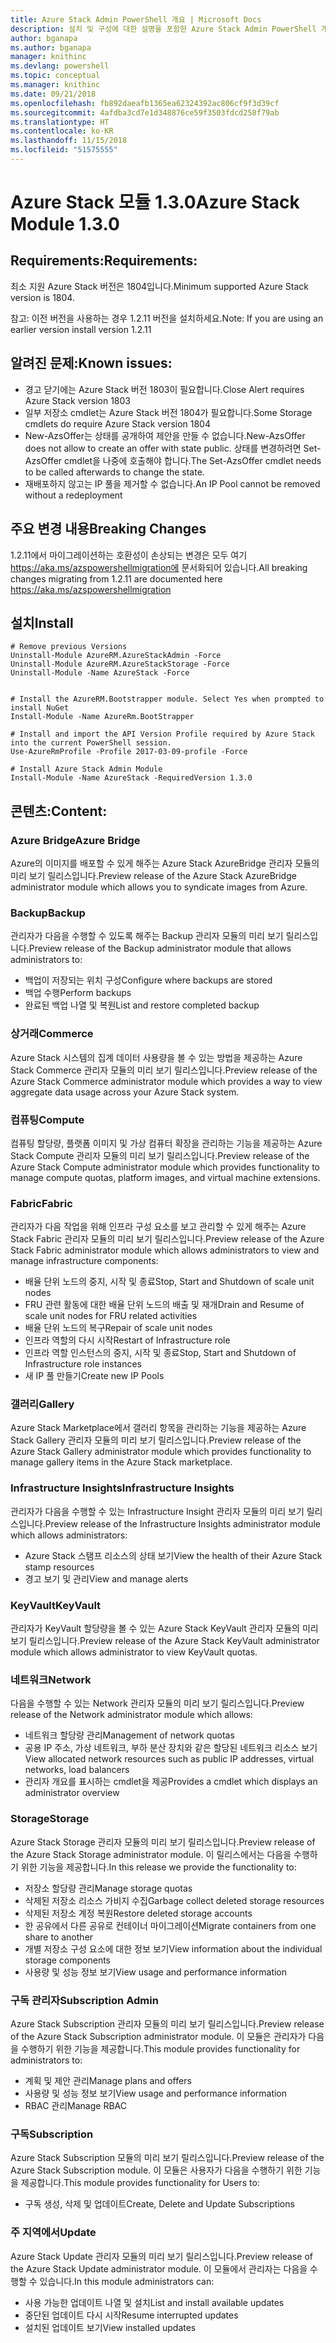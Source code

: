 ```yaml
---
title: Azure Stack Admin PowerShell 개요 | Microsoft Docs
description: 설치 및 구성에 대한 설명을 포함한 Azure Stack Admin PowerShell 개요입니다.
author: bganapa
ms.author: bganapa
manager: knithinc
ms.devlang: powershell
ms.topic: conceptual
ms.manager: knithinc
ms.date: 09/21/2018
ms.openlocfilehash: fb892daeafb1365ea62324392ac806cf9f3d39cf
ms.sourcegitcommit: 4afdba3cd7e1d348876ce59f3503fdcd258f79ab
ms.translationtype: HT
ms.contentlocale: ko-KR
ms.lasthandoff: 11/15/2018
ms.locfileid: "51575555"
---
```

# <a name="azure-stack-module-130"></a><span data-ttu-id="ee24f-103">Azure Stack 모듈 1.3.0</span><span class="sxs-lookup"><span data-stu-id="ee24f-103">Azure Stack Module 1.3.0</span></span>

## <a name="requirements"></a><span data-ttu-id="ee24f-104">Requirements:</span><span class="sxs-lookup"><span data-stu-id="ee24f-104">Requirements:</span></span>
<span data-ttu-id="ee24f-105">최소 지원 Azure Stack 버전은 1804입니다.</span><span class="sxs-lookup"><span data-stu-id="ee24f-105">Minimum supported Azure Stack version is 1804.</span></span>

<span data-ttu-id="ee24f-106">참고: 이전 버전을 사용하는 경우 1.2.11 버전을 설치하세요.</span><span class="sxs-lookup"><span data-stu-id="ee24f-106">Note: If you are using an earlier version install version 1.2.11</span></span>

## <a name="known-issues"></a><span data-ttu-id="ee24f-107">알려진 문제:</span><span class="sxs-lookup"><span data-stu-id="ee24f-107">Known issues:</span></span>

- <span data-ttu-id="ee24f-108">경고 닫기에는 Azure Stack 버전 1803이 필요합니다.</span><span class="sxs-lookup"><span data-stu-id="ee24f-108">Close Alert requires Azure Stack version 1803</span></span>
- <span data-ttu-id="ee24f-109">일부 저장소 cmdlet는 Azure Stack 버전 1804가 필요합니다.</span><span class="sxs-lookup"><span data-stu-id="ee24f-109">Some Storage cmdlets do require Azure Stack version 1804</span></span>
- <span data-ttu-id="ee24f-110">New-AzsOffer는 상태를 공개하여 제안을 만들 수 없습니다.</span><span class="sxs-lookup"><span data-stu-id="ee24f-110">New-AzsOffer does not allow to create an offer with state public.</span></span> <span data-ttu-id="ee24f-111">상태를 변경하려면 Set-AzsOffer cmdlet을 나중에 호출해야 합니다.</span><span class="sxs-lookup"><span data-stu-id="ee24f-111">The Set-AzsOffer cmdlet needs to be called afterwards to change the state.</span></span>
- <span data-ttu-id="ee24f-112">재배포하지 않고는 IP 풀을 제거할 수 없습니다.</span><span class="sxs-lookup"><span data-stu-id="ee24f-112">An IP Pool cannot be removed without a redeployment</span></span>

## <a name="breaking-changes"></a><span data-ttu-id="ee24f-113">주요 변경 내용</span><span class="sxs-lookup"><span data-stu-id="ee24f-113">Breaking Changes</span></span>
<span data-ttu-id="ee24f-114">1.2.11에서 마이그레이션하는 호환성이 손상되는 변경은 모두 여기 https://aka.ms/azspowershellmigration에 문서화되어 있습니다.</span><span class="sxs-lookup"><span data-stu-id="ee24f-114">All breaking changes migrating from 1.2.11 are documented here https://aka.ms/azspowershellmigration</span></span>

## <a name="install"></a><span data-ttu-id="ee24f-115">설치</span><span class="sxs-lookup"><span data-stu-id="ee24f-115">Install</span></span>
```
# Remove previous Versions
Uninstall-Module AzureRM.AzureStackAdmin -Force
Uninstall-Module AzureRM.AzureStackStorage -Force
Uninstall-Module -Name AzureStack -Force 


# Install the AzureRM.Bootstrapper module. Select Yes when prompted to install NuGet
Install-Module -Name AzureRm.BootStrapper

# Install and import the API Version Profile required by Azure Stack into the current PowerShell session.
Use-AzureRmProfile -Profile 2017-03-09-profile -Force

# Install Azure Stack Admin Module
Install-Module -Name AzureStack -RequiredVersion 1.3.0
```
## <a name="content"></a><span data-ttu-id="ee24f-116">콘텐츠:</span><span class="sxs-lookup"><span data-stu-id="ee24f-116">Content:</span></span>
### <a name="azure-bridge"></a><span data-ttu-id="ee24f-117">Azure Bridge</span><span class="sxs-lookup"><span data-stu-id="ee24f-117">Azure Bridge</span></span>
<span data-ttu-id="ee24f-118">Azure의 이미지를 배포할 수 있게 해주는 Azure Stack AzureBridge 관리자 모듈의 미리 보기 릴리스입니다.</span><span class="sxs-lookup"><span data-stu-id="ee24f-118">Preview release of the Azure Stack AzureBridge administrator module which allows you to syndicate images from Azure.</span></span>

### <a name="backup"></a><span data-ttu-id="ee24f-119">Backup</span><span class="sxs-lookup"><span data-stu-id="ee24f-119">Backup</span></span>
<span data-ttu-id="ee24f-120">관리자가 다음을 수행할 수 있도록 해주는 Backup 관리자 모듈의 미리 보기 릴리스입니다.</span><span class="sxs-lookup"><span data-stu-id="ee24f-120">Preview release of the Backup administrator module that allows administrators to:</span></span>
- <span data-ttu-id="ee24f-121">백업이 저장되는 위치 구성</span><span class="sxs-lookup"><span data-stu-id="ee24f-121">Configure where backups are stored</span></span>
- <span data-ttu-id="ee24f-122">백업 수행</span><span class="sxs-lookup"><span data-stu-id="ee24f-122">Perform backups</span></span>
- <span data-ttu-id="ee24f-123">완료된 백업 나열 및 복원</span><span class="sxs-lookup"><span data-stu-id="ee24f-123">List and restore completed backup</span></span>

### <a name="commerce"></a><span data-ttu-id="ee24f-124">상거래</span><span class="sxs-lookup"><span data-stu-id="ee24f-124">Commerce</span></span>
<span data-ttu-id="ee24f-125">Azure Stack 시스템의 집계 데이터 사용량을 볼 수 있는 방법을 제공하는 Azure Stack Commerce 관리자 모듈의 미리 보기 릴리스입니다.</span><span class="sxs-lookup"><span data-stu-id="ee24f-125">Preview release of the Azure Stack Commerce administrator module which provides a way to view aggregate data usage across your Azure Stack system.</span></span>

### <a name="compute"></a><span data-ttu-id="ee24f-126">컴퓨팅</span><span class="sxs-lookup"><span data-stu-id="ee24f-126">Compute</span></span>
<span data-ttu-id="ee24f-127">컴퓨팅 할당량, 플랫폼 이미지 및 가상 컴퓨터 확장을 관리하는 기능을 제공하는 Azure Stack Compute 관리자 모듈의 미리 보기 릴리스입니다.</span><span class="sxs-lookup"><span data-stu-id="ee24f-127">Preview release of the Azure Stack Compute administrator module which provides functionality to manage compute quotas, platform images, and virtual machine extensions.</span></span>

### <a name="fabric"></a><span data-ttu-id="ee24f-128">Fabric</span><span class="sxs-lookup"><span data-stu-id="ee24f-128">Fabric</span></span>
<span data-ttu-id="ee24f-129">관리자가 다음 작업을 위해 인프라 구성 요소를 보고 관리할 수 있게 해주는 Azure Stack Fabric 관리자 모듈의 미리 보기 릴리스입니다.</span><span class="sxs-lookup"><span data-stu-id="ee24f-129">Preview release of the Azure Stack Fabric administrator module which allows administrators to view and manage infrastructure components:</span></span>
- <span data-ttu-id="ee24f-130">배율 단위 노드의 중지, 시작 및 종료</span><span class="sxs-lookup"><span data-stu-id="ee24f-130">Stop, Start and Shutdown of scale unit nodes</span></span>
- <span data-ttu-id="ee24f-131">FRU 관련 활동에 대한 배율 단위 노드의 배출 및 재개</span><span class="sxs-lookup"><span data-stu-id="ee24f-131">Drain and Resume of scale unit nodes for FRU related activities</span></span>
- <span data-ttu-id="ee24f-132">배율 단위 노드의 복구</span><span class="sxs-lookup"><span data-stu-id="ee24f-132">Repair of scale unit nodes</span></span>
- <span data-ttu-id="ee24f-133">인프라 역할의 다시 시작</span><span class="sxs-lookup"><span data-stu-id="ee24f-133">Restart of Infrastructure role</span></span>
- <span data-ttu-id="ee24f-134">인프라 역할 인스턴스의 중지, 시작 및 종료</span><span class="sxs-lookup"><span data-stu-id="ee24f-134">Stop, Start and Shutdown of Infrastructure role instances</span></span>
- <span data-ttu-id="ee24f-135">새 IP 풀 만들기</span><span class="sxs-lookup"><span data-stu-id="ee24f-135">Create new IP Pools</span></span>


### <a name="gallery"></a><span data-ttu-id="ee24f-136">갤러리</span><span class="sxs-lookup"><span data-stu-id="ee24f-136">Gallery</span></span>
<span data-ttu-id="ee24f-137">Azure Stack Marketplace에서 갤러리 항목을 관리하는 기능을 제공하는 Azure Stack Gallery 관리자 모듈의 미리 보기 릴리스입니다.</span><span class="sxs-lookup"><span data-stu-id="ee24f-137">Preview release of the Azure Stack Gallery administrator module which provides functionality to manage gallery items in the Azure Stack marketplace.</span></span>

### <a name="infrastructure-insights"></a><span data-ttu-id="ee24f-138">Infrastructure Insights</span><span class="sxs-lookup"><span data-stu-id="ee24f-138">Infrastructure Insights</span></span>
<span data-ttu-id="ee24f-139">관리자가 다음을 수행할 수 있는 Infrastructure Insight 관리자 모듈의 미리 보기 릴리스입니다.</span><span class="sxs-lookup"><span data-stu-id="ee24f-139">Preview release of the Infrastructure Insights administrator module which allows administrators:</span></span>
- <span data-ttu-id="ee24f-140">Azure Stack 스탬프 리소스의 상태 보기</span><span class="sxs-lookup"><span data-stu-id="ee24f-140">View the health of their Azure Stack stamp resources</span></span>
- <span data-ttu-id="ee24f-141">경고 보기 및 관리</span><span class="sxs-lookup"><span data-stu-id="ee24f-141">View and manage alerts</span></span>

### <a name="keyvault"></a><span data-ttu-id="ee24f-142">KeyVault</span><span class="sxs-lookup"><span data-stu-id="ee24f-142">KeyVault</span></span>
<span data-ttu-id="ee24f-143">관리자가 KeyVault 할당량을 볼 수 있는 Azure Stack KeyVault 관리자 모듈의 미리 보기 릴리스입니다.</span><span class="sxs-lookup"><span data-stu-id="ee24f-143">Preview release of the Azure Stack KeyVault administrator module which allows administrator to view KeyVault quotas.</span></span>

### <a name="network"></a><span data-ttu-id="ee24f-144">네트워크</span><span class="sxs-lookup"><span data-stu-id="ee24f-144">Network</span></span>
<span data-ttu-id="ee24f-145">다음을 수행할 수 있는 Network 관리자 모듈의 미리 보기 릴리스입니다.</span><span class="sxs-lookup"><span data-stu-id="ee24f-145">Preview release of the Network administrator module which allows:</span></span>
- <span data-ttu-id="ee24f-146">네트워크 할당량 관리</span><span class="sxs-lookup"><span data-stu-id="ee24f-146">Management of network quotas</span></span>
- <span data-ttu-id="ee24f-147">공용 IP 주소, 가상 네트워크, 부하 분산 장치와 같은 할당된 네트워크 리소스 보기</span><span class="sxs-lookup"><span data-stu-id="ee24f-147">View allocated network resources such as public IP addresses, virtual networks, load balancers</span></span>
- <span data-ttu-id="ee24f-148">관리자 개요를 표시하는 cmdlet을 제공</span><span class="sxs-lookup"><span data-stu-id="ee24f-148">Provides a cmdlet which displays an administrator overview</span></span>

### <a name="storage"></a><span data-ttu-id="ee24f-149">Storage</span><span class="sxs-lookup"><span data-stu-id="ee24f-149">Storage</span></span>
<span data-ttu-id="ee24f-150">Azure Stack Storage 관리자 모듈의 미리 보기 릴리스입니다.</span><span class="sxs-lookup"><span data-stu-id="ee24f-150">Preview release of the Azure Stack Storage administrator module.</span></span>  <span data-ttu-id="ee24f-151">이 릴리스에서는 다음을 수행하기 위한 기능을 제공합니다.</span><span class="sxs-lookup"><span data-stu-id="ee24f-151">In this release we provide the functionality to:</span></span>
- <span data-ttu-id="ee24f-152">저장소 할당량 관리</span><span class="sxs-lookup"><span data-stu-id="ee24f-152">Manage storage quotas</span></span>
- <span data-ttu-id="ee24f-153">삭제된 저장소 리소스 가비지 수집</span><span class="sxs-lookup"><span data-stu-id="ee24f-153">Garbage collect deleted storage resources</span></span>
- <span data-ttu-id="ee24f-154">삭제된 저장소 계정 복원</span><span class="sxs-lookup"><span data-stu-id="ee24f-154">Restore deleted storage accounts</span></span>
- <span data-ttu-id="ee24f-155">한 공유에서 다른 공유로 컨테이너 마이그레이션</span><span class="sxs-lookup"><span data-stu-id="ee24f-155">Migrate containers from one share to another</span></span>
- <span data-ttu-id="ee24f-156">개별 저장소 구성 요소에 대한 정보 보기</span><span class="sxs-lookup"><span data-stu-id="ee24f-156">View information about the individual storage components</span></span>
- <span data-ttu-id="ee24f-157">사용량 및 성능 정보 보기</span><span class="sxs-lookup"><span data-stu-id="ee24f-157">View usage and performance information</span></span>

### <a name="subscription-admin"></a><span data-ttu-id="ee24f-158">구독 관리자</span><span class="sxs-lookup"><span data-stu-id="ee24f-158">Subscription Admin</span></span>
<span data-ttu-id="ee24f-159">Azure Stack Subscription 관리자 모듈의 미리 보기 릴리스입니다.</span><span class="sxs-lookup"><span data-stu-id="ee24f-159">Preview release of the Azure Stack Subscription administrator module.</span></span>  <span data-ttu-id="ee24f-160">이 모듈은 관리자가 다음을 수행하기 위한 기능을 제공합니다.</span><span class="sxs-lookup"><span data-stu-id="ee24f-160">This module provides functionality for administrators to:</span></span>
- <span data-ttu-id="ee24f-161">계획 및 제안 관리</span><span class="sxs-lookup"><span data-stu-id="ee24f-161">Manage plans and offers</span></span>
- <span data-ttu-id="ee24f-162">사용량 및 성능 정보 보기</span><span class="sxs-lookup"><span data-stu-id="ee24f-162">View usage and performance information</span></span>
- <span data-ttu-id="ee24f-163">RBAC 관리</span><span class="sxs-lookup"><span data-stu-id="ee24f-163">Manage RBAC</span></span>

### <a name="subscription"></a><span data-ttu-id="ee24f-164">구독</span><span class="sxs-lookup"><span data-stu-id="ee24f-164">Subscription</span></span>
<span data-ttu-id="ee24f-165">Azure Stack Subscription 모듈의 미리 보기 릴리스입니다.</span><span class="sxs-lookup"><span data-stu-id="ee24f-165">Preview release of the Azure Stack Subscription module.</span></span>  <span data-ttu-id="ee24f-166">이 모듈은 사용자가 다음을 수행하기 위한 기능을 제공합니다.</span><span class="sxs-lookup"><span data-stu-id="ee24f-166">This module provides functionality for Users to:</span></span>
- <span data-ttu-id="ee24f-167">구독 생성, 삭제 및 업데이트</span><span class="sxs-lookup"><span data-stu-id="ee24f-167">Create, Delete and Update Subscriptions</span></span>

### <a name="update"></a><span data-ttu-id="ee24f-168">주 지역에서</span><span class="sxs-lookup"><span data-stu-id="ee24f-168">Update</span></span>
<span data-ttu-id="ee24f-169">Azure Stack Update 관리자 모듈의 미리 보기 릴리스입니다.</span><span class="sxs-lookup"><span data-stu-id="ee24f-169">Preview release of the Azure Stack Update administrator module.</span></span>  <span data-ttu-id="ee24f-170">이 모듈에서 관리자는 다음을 수행할 수 있습니다.</span><span class="sxs-lookup"><span data-stu-id="ee24f-170">In this module administrators can:</span></span>
- <span data-ttu-id="ee24f-171">사용 가능한 업데이트 나열 및 설치</span><span class="sxs-lookup"><span data-stu-id="ee24f-171">List and install available updates</span></span>
- <span data-ttu-id="ee24f-172">중단된 업데이트 다시 시작</span><span class="sxs-lookup"><span data-stu-id="ee24f-172">Resume interrupted updates</span></span>
- <span data-ttu-id="ee24f-173">설치된 업데이트 보기</span><span class="sxs-lookup"><span data-stu-id="ee24f-173">View installed updates</span></span>
